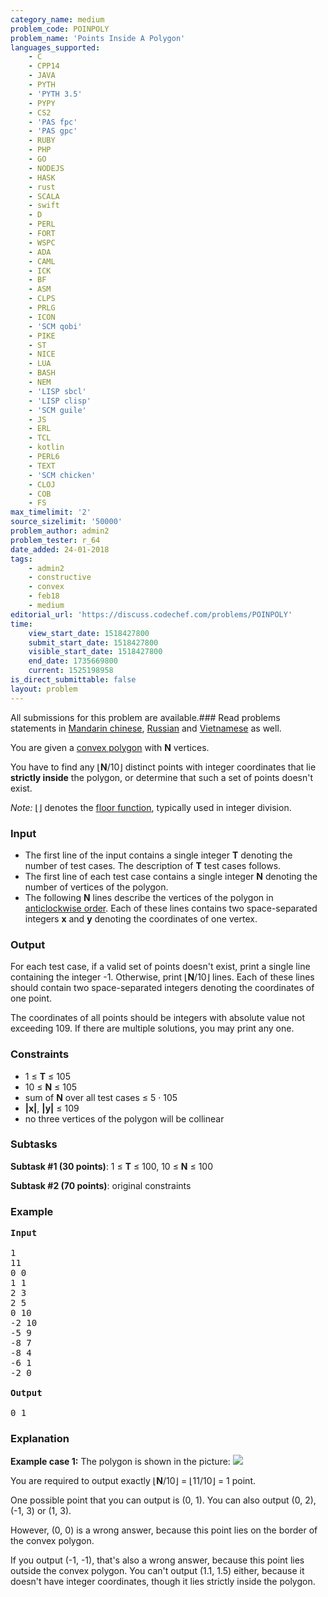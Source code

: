 ```yaml
---
category_name: medium
problem_code: POINPOLY
problem_name: 'Points Inside A Polygon'
languages_supported:
    - C
    - CPP14
    - JAVA
    - PYTH
    - 'PYTH 3.5'
    - PYPY
    - CS2
    - 'PAS fpc'
    - 'PAS gpc'
    - RUBY
    - PHP
    - GO
    - NODEJS
    - HASK
    - rust
    - SCALA
    - swift
    - D
    - PERL
    - FORT
    - WSPC
    - ADA
    - CAML
    - ICK
    - BF
    - ASM
    - CLPS
    - PRLG
    - ICON
    - 'SCM qobi'
    - PIKE
    - ST
    - NICE
    - LUA
    - BASH
    - NEM
    - 'LISP sbcl'
    - 'LISP clisp'
    - 'SCM guile'
    - JS
    - ERL
    - TCL
    - kotlin
    - PERL6
    - TEXT
    - 'SCM chicken'
    - CLOJ
    - COB
    - FS
max_timelimit: '2'
source_sizelimit: '50000'
problem_author: admin2
problem_tester: r_64
date_added: 24-01-2018
tags:
    - admin2
    - constructive
    - convex
    - feb18
    - medium
editorial_url: 'https://discuss.codechef.com/problems/POINPOLY'
time:
    view_start_date: 1518427800
    submit_start_date: 1518427800
    visible_start_date: 1518427800
    end_date: 1735669800
    current: 1525198958
is_direct_submittable: false
layout: problem
---
```

All submissions for this problem are available.### Read problems statements in [Mandarin chinese](http://www.codechef.com/download/translated/FEB18/mandarin/POINPOLY.pdf), [Russian](http://www.codechef.com/download/translated/FEB18/russian/POINPOLY.pdf) and [Vietnamese](http://www.codechef.com/download/translated/FEB18/vietnamese/POINPOLY.pdf) as well.

You are given a [convex polygon](https://en.wikipedia.org/wiki/Convex_polygon) with **N** vertices.

You have to find any ⌊**N**/10⌋ distinct points with integer coordinates that lie **strictly inside** the polygon, or determine that such a set of points doesn't exist.

*Note:* ⌊⌋ denotes the [floor function](https://en.wikipedia.org/wiki/Floor_and_ceiling_functions), typically used in integer division.

### Input

- The first line of the input contains a single integer **T** denoting the number of test cases. The description of **T** test cases follows.
- The first line of each test case contains a single integer **N** denoting the number of vertices of the polygon.
- The following **N** lines describe the vertices of the polygon in [anticlockwise order](https://en.wikipedia.org/wiki/Clockwise). Each of these lines contains two space-separated integers **x** and **y** denoting the coordinates of one vertex.

### Output

For each test case, if a valid set of points doesn't exist, print a single line containing the integer -1. Otherwise, print ⌊**N**/10⌋ lines. Each of these lines should contain two space-separated integers denoting the coordinates of one point.

The coordinates of all points should be integers with absolute value not exceeding 109. If there are multiple solutions, you may print any one.

### Constraints

- 1 ≤ **T** ≤ 105
- 10 ≤ **N** ≤ 105
- sum of **N** over all test cases ≤ 5 · 105
- **|x|**, **|y|** ≤ 109
- no three vertices of the polygon will be collinear

### Subtasks

**Subtask #1 (30 points)**: 1 ≤ **T** ≤ 100, 10 ≤ **N** ≤ 100

**Subtask #2 (70 points)**: original constraints

### Example

<pre>
<b>Input</b>

1
11
0 0
1 1
2 3
2 5
0 10
-2 10
-5 9
-8 7
-8 4
-6 1
-2 0

<b>Output</b>

0 1
</pre>
### Explanation

**Example case 1:** The polygon is shown in the picture: ![](https://discuss.codechef.com/upfiles/poinpoly_axUFPiA.png)

You are required to output exactly ⌊**N**/10⌋ = ⌊11/10⌋ = 1 point.

One possible point that you can output is (0, 1). You can also output (0, 2), (-1, 3) or (1, 3).

However, (0, 0) is a wrong answer, because this point lies on the border of the convex polygon.

If you output (-1, -1), that's also a wrong answer, because this point lies outside the convex polygon. You can't output (1.1, 1.5) either, because it doesn't have integer coordinates, though it lies strictly inside the polygon.
